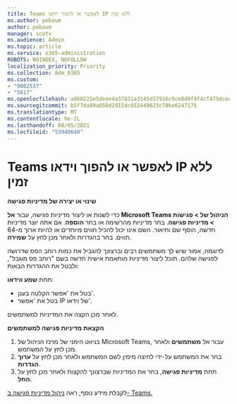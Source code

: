 ```yaml
---
title: Teams לאפשר או להפוך וידאו IP ללא זמין
ms.author: pebaum
author: pebaum
manager: scotv
ms.audience: Admin
ms.topic: article
ms.service: o365-administration
ROBOTS: NOINDEX, NOFOLLOW
localization_priority: Priority
ms.collection: Adm_O365
ms.custom:
- "9002537"
- "5617"
ms.openlocfilehash: ad60225e5deee4a37831a3145d37916c9ce849f9f4cf475dce4c9a6210f83af9
ms.sourcegitcommit: b5f7da89a650d2915dc652449623c78be6247175
ms.translationtype: MT
ms.contentlocale: he-IL
ms.lasthandoff: 08/05/2021
ms.locfileid: "53940640"
---
```

# <a name="teams-allow-or-disable-ip-video"></a>Teams לאפשר או להפוך וידאו IP ללא זמין

**שינוי או יצירה של מדיניות פגישה**

כדי לשנות או ליצור מדיניות פגישה, עבור **אל Microsoft Teams הניהול של > פגישות > מדיניות פגישה**. בחר מדיניות מהרשימה או בחר **הוספה**. אם אתה יוצר מדיניות חדשה, הוסף שם ותיאור. השם אינו יכול להכיל תווים מיוחדים או להיות ארוך מ-64 תווים. בחר בהגדרות ולאחר מכן לחץ על **שמירה**.

לדוגמה, אמור שיש לך משתמשים רבים וברצונך להגביל את כמות רוחב הפס שדרושה לפגישה שלהם. תוכל ליצור מדיניות מותאמת אישית חדשה בשם "רוחב פס מוגבל", ולבטל את ההגדרות הבאות:

תחת **שמע ווידאו**:

- בטל את 'אפשר הקלטה בענן'.
- בטל את 'אפשר IP של וידאו'.

לאחר מכן הקצה את המדיניות למשתמשים.

**הקצאת מדיניות פגישה למשתמשים**

1. בניווט הימני של מרכז הניהול של Microsoft Teams, עבור אל **משתמשים** ולאחר מכן לחץ על המשתמש.
2. בחר את המשתמש על-ידי לחיצה מימין לשם המשתמש ולאחר מכן לחץ על **ערוך הגדרות**.
3. תחת **מדיניות פגישה**, בחר את המדיניות שברצונך להקצות ולאחר מכן לחץ על **החל**.

לקבלת מידע נוסף, ראה [ניהול מדיניות פגישה ב- Teams.](https://docs.microsoft.com/microsoftteams/meeting-policies-in-teams)
